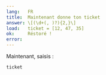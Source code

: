 ```yaml
---
lang:   FR
title:  Maintenant donne ton ticket
answer: \[(\d+(, )?){2,}\]
load:   ticket = [12, 47, 35]
ok:     Réstoré !
error:
---
```


Maintenant, saisis :

    ticket
